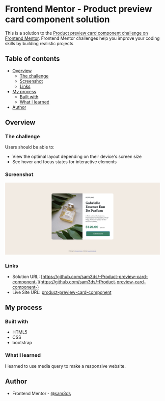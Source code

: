 # Frontend Mentor - Product preview card component solution

This is a solution to the [Product preview card component challenge on Frontend Mentor](https://www.frontendmentor.io/challenges/product-preview-card-component-GO7UmttRfa). Frontend Mentor challenges help you improve your coding skills by building realistic projects.

## Table of contents

- [Overview](#overview)
  - [The challenge](#the-challenge)
  - [Screenshot](#screenshot)
  - [Links](#links)
- [My process](#my-process)
  - [Built with](#built-with)
  - [What I learned](#what-i-learned)
- [Author](#author)



## Overview

### The challenge

Users should be able to:

- View the optimal layout depending on their device's screen size
- See hover and focus states for interactive elements

### Screenshot

![](images/Firefox_Screenshot_2022-07-20T07-02-32.971Z.png)


### Links

- Solution URL: [https://github.com/sam3ds/-Product-preview-card-component-](https://github.com/sam3ds/-Product-preview-card-component-)
- Live Site URL: [product-preview-card-component](https://sam3ds.github.io/-Product-preview-card-component-/)

## My process

### Built with

- HTML5
- CSS
- bootstrap


### What I learned

I learned to use media query to make a responsive website.


## Author

- Frontend Mentor - [@sam3ds](https://www.frontendmentor.io/profile/sam3ds)
